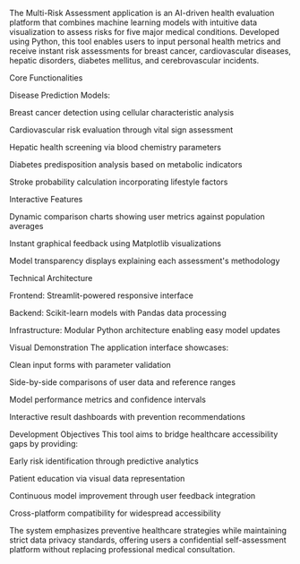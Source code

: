 The Multi-Risk Assessment application is an AI-driven health evaluation platform that combines machine learning models with intuitive data visualization to assess risks for five major medical conditions. Developed using Python, this tool enables users to input personal health metrics and receive instant risk assessments for breast cancer, cardiovascular diseases, hepatic disorders, diabetes mellitus, and cerebrovascular incidents.

Core Functionalities

Disease Prediction Models:

Breast cancer detection using cellular characteristic analysis

Cardiovascular risk evaluation through vital sign assessment

Hepatic health screening via blood chemistry parameters

Diabetes predisposition analysis based on metabolic indicators

Stroke probability calculation incorporating lifestyle factors

Interactive Features

Dynamic comparison charts showing user metrics against population averages

Instant graphical feedback using Matplotlib visualizations

Model transparency displays explaining each assessment's methodology

Technical Architecture

Frontend: Streamlit-powered responsive interface

Backend: Scikit-learn models with Pandas data processing

Infrastructure: Modular Python architecture enabling easy model updates

Visual Demonstration
The application interface showcases:

Clean input forms with parameter validation

Side-by-side comparisons of user data and reference ranges

Model performance metrics and confidence intervals

Interactive result dashboards with prevention recommendations

Development Objectives
This tool aims to bridge healthcare accessibility gaps by providing:

Early risk identification through predictive analytics

Patient education via visual data representation

Continuous model improvement through user feedback integration

Cross-platform compatibility for widespread accessibility

The system emphasizes preventive healthcare strategies while maintaining strict data privacy standards, offering users a confidential self-assessment platform without replacing professional medical consultation.
